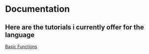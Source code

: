 <head>

<link rel="stylesheet" type="text/css" href="https://mervinpais.github.io/Easy14_Programing_language/style.css">

</head>

<h1> Documentation  </h1>

<h2> Here are the tutorials i currently offer for the language </h2>

<a href="https://mervinpais.github.io/Easy14_Programing_language/webpages/tutorials/basicFunctions.html">Basic Functions</a>
